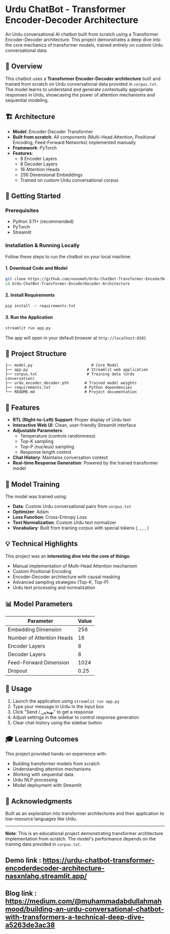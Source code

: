 # Urdu ChatBot - Transformer Encoder-Decoder Architecture

An Urdu conversational AI chatbot built from scratch using a Transformer Encoder-Decoder architecture. This project demonstrates a deep dive into the core mechanics of transformer models, trained entirely on custom Urdu conversational data.

## 🌟 Overview

This chatbot uses a **Transformer Encoder-Decoder architecture** built and trained from scratch on Urdu conversational data provided in `corpus.txt`. The model learns to understand and generate contextually appropriate responses in Urdu, showcasing the power of attention mechanisms and sequential modeling.

## 🏗️ Architecture

- **Model**: Encoder-Decoder Transformer
- **Built from scratch**: All components (Multi-Head Attention, Positional Encoding, Feed-Forward Networks) implemented manually
- **Framework**: PyTorch
- **Features**:
  - 8 Encoder Layers
  - 8 Decoder Layers
  - 16 Attention Heads
  - 256 Dimensional Embeddings
  - Trained on custom Urdu conversational corpus

## 🚀 Getting Started

### Prerequisites

- Python 3.11+ (recommended)
- PyTorch
- Streamlit

### Installation & Running Locally

Follow these steps to run the chatbot on your local machine:

#### 1. Download Code and Model

```bash
git clone https://github.com/venomeh/Urdu-ChatBot-Transformer-EncoderDecoder-Architecture.git
cd Urdu-ChatBot-Transformer-EncoderDecoder-Architecture
```

#### 2. Install Requirements

```bash
pip install -r requirements.txt
```

#### 3. Run the Application

```bash
streamlit run app.py
```

The app will open in your default browser at `http://localhost:8501`

## 📁 Project Structure

```
├── model.py                          # Core Model
├── app.py                          # Streamlit web application
├── corpus.txt                      # Training data (Urdu conversation)
├── urdu_encoder_decoder.pth       # Trained model weights
├── requirements.txt               # Python dependencies
└── README.md                      # Project documentation
```

## 🎯 Features

- **RTL (Right-to-Left) Support**: Proper display of Urdu text
- **Interactive Web UI**: Clean, user-friendly Streamlit interface
- **Adjustable Parameters**:
  - Temperature (controls randomness)
  - Top-K sampling
  - Top-P (nucleus) sampling
  - Response length control
- **Chat History**: Maintains conversation context
- **Real-time Response Generation**: Powered by the trained transformer model

## 🧠 Model Training

The model was trained using:
- **Data**: Custom Urdu conversational pairs from `corpus.txt`
- **Optimizer**: Adam
- **Loss Function**: Cross-Entropy Loss
- **Text Normalization**: Custom Urdu text normalizer
- **Vocabulary**: Built from training corpus with special tokens (<PAD>, <SOS>, <EOS>, <UNK>, <MASK>)
  
## 💡 Technical Highlights

This project was an **interesting dive into the core of things**:
- Manual implementation of Multi-Head Attention mechanism
- Custom Positional Encoding
- Encoder-Decoder architecture with causal masking
- Advanced sampling strategies (Top-K, Top-P)
- Urdu text processing and normalization

## 📊 Model Parameters

| Parameter | Value |
|-----------|-------|
| Embedding Dimension | 256 |
| Number of Attention Heads | 16 |
| Encoder Layers | 8 |
| Decoder Layers | 8 |
| Feed-Forward Dimension | 1024 |
| Dropout | 0.25 |


## 📝 Usage

1. Launch the application using `streamlit run app.py`
2. Type your message in Urdu in the input box
3. Click "Send / بھیجیں" to get a response
4. Adjust settings in the sidebar to control response generation
5. Clear chat history using the sidebar button

## 🎓 Learning Outcomes

This project provided hands-on experience with:
- Building transformer models from scratch
- Understanding attention mechanisms
- Working with sequential data
- Urdu NLP processing
- Model deployment with Streamlit



## 🙏 Acknowledgments

Built as an exploration into transformer architectures and their application to low-resource languages like Urdu.

---

**Note**: This is an educational project demonstrating transformer architecture implementation from scratch. The model's performance depends on the training data provided in `corpus.txt`.

## Demo link : https://urdu-chatbot-transformer-encoderdecoder-architecture-nasxnlahg.streamlit.app/

## Blog link : https://medium.com/@muhammadabdullahmahmood/building-an-urdu-conversational-chatbot-with-transformers-a-technical-deep-dive-a5263de3ac38
